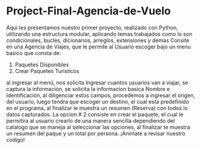 # Project-Final-Agencia-de-Vuelo
Aqui les presentamos nuestro primer proyecto, realizado con Python, utilizando una estructura modular,
aplicando temas trabajados como lo son condicionales, bucles, dicionarios, arreglos, extensiones y demas
Consite en una Agencia de Viajes, que le permite al Usuario escoger bajo un menu basico 
que consta de:
1. Paquetes Disponibles
2. Crear Paquetes Turisticos

al ingresar al menú, nos solicita Ingresar cuantos usuarios van a viajar, se captura la información, se solicita la informacion basica
Nombre e  Identificación, al diligenciar estos campos, procedemos a ingresar el origen, del usuario, luego tendra que escoger un destino,
el cual esta predefinido en el programa, al finalizar le muestra un resumen (Reserva) con todos lo datos capturados.
La opcion # 2 consiste en crear el paquete, el cual le permitira al usuario crearlo de una manera sencilla dependiendo del catalogo que se maneja
al seleccionar las opciones, al finalizar te muestra un resumen  del paque y un total por persona.
¡Animate a revisar nuestro codigo!
